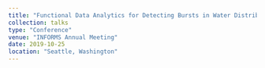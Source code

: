 ```yaml
---
title: "Functional Data Analytics for Detecting Bursts in Water Distribution Systems"
collection: talks
type: "Conference"
venue: "INFORMS Annual Meeting"
date: 2019-10-25
location: "Seattle, Washington"
---
```

